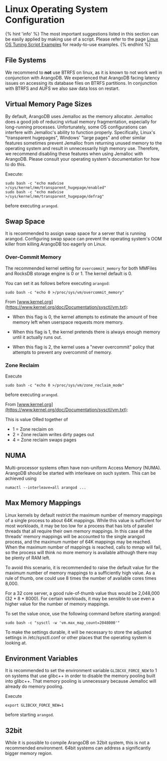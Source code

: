 Linux Operating System Configuration
====================================

{% hint 'info' %}
The most important suggestions listed in this section can be easily applied by making use of a script. Please refer to the page [Linux OS Tuning Script Examples](LinuxOSTuningScripts.md) for ready-to-use examples.
{% endhint %}

File Systems
------------

We recommend to **not** use BTRFS on linux, as it is known to not work
well in conjunction with ArangoDB.  We experienced that ArangoDB
facing latency issues on accessing its database files on BTRFS
partitions.  In conjunction with BTRFS and AUFS we also saw data loss
on restart.

Virtual Memory Page Sizes
--------------------------

By default, ArangoDB uses Jemalloc as the memory allocator. Jemalloc does a good
job of reducing virtual memory fragmentation, especially for long-running
processes. Unfortunately, some OS configurations can interfere with Jemalloc's
ability to function properly. Specifically, Linux's "transparent hugepages",
Windows' "large pages" and other similar features sometimes prevent Jemalloc
from returning unused memory to the operating system and result in unnecessarily
high memory use. Therefore, we recommend disabling these features when using
Jemalloc with ArangoDB. Please consult your operating system's documentation for
how to do this.

Execute:

```
sudo bash -c "echo madvise >/sys/kernel/mm/transparent_hugepage/enabled"
sudo bash -c "echo madvise >/sys/kernel/mm/transparent_hugepage/defrag"
```

before executing `arangod`.

Swap Space
----------

It is recommended to assign swap space for a server that is running arangod.
Configuring swap space can prevent the operating system's OOM killer from
killing ArangoDB too eagerly on Linux.

### Over-Commit Memory

The recommended kernel setting for `overcommit_memory` for both MMFiles and
RocksDB storage engine is 0 or 1. The kernel default is 0.

You can set it as follows before executing `arangod`:

```
sudo bash -c "echo 0 >/proc/sys/vm/overcommit_memory"
```

From [www.kernel.org](https://www.kernel.org/doc/Documentation/sysctl/vm.txt):

- When this flag is 0, the kernel attempts to estimate the amount
  of free memory left when userspace requests more memory.

- When this flag is 1, the kernel pretends there is always enough
  memory until it actually runs out.

- When this flag is 2, the kernel uses a "never overcommit"
  policy that attempts to prevent any overcommit of memory.

### Zone Reclaim

Execute

```
sudo bash -c "echo 0 >/proc/sys/vm/zone_reclaim_mode"
```

before executing `arangod`.

From [www.kernel.org](https://www.kernel.org/doc/Documentation/sysctl/vm.txt):

This is value ORed together of

- 1 = Zone reclaim on
- 2 = Zone reclaim writes dirty pages out
- 4 = Zone reclaim swaps pages

NUMA
----

Multi-processor systems often have non-uniform Access Memory (NUMA). ArangoDB
should be started with interleave on such system. This can be achieved using

```
numactl --interleave=all arangod ...
```

Max Memory Mappings
-------------------

Linux kernels by default restrict the maximum number of memory mappings of a
single process to about 64K mappings. While this value is sufficient for most
workloads, it may be too low for a process that has lots of parallel threads
that all require their own memory mappings. In this case all the threads' 
memory mappings will be accounted to the single arangod process, and the 
maximum number of 64K mappings may be reached. When the maximum number of
mappings is reached, calls to mmap will fail, so the process will think no
more memory is available although there may be plenty of RAM left.

To avoid this scenario, it is recommended to raise the default value for the
maximum number of memory mappings to a sufficiently high value. As a rule of
thumb, one could use 8 times the number of available cores times 8,000.

For a 32 core server, a good rule-of-thumb value thus would be 2,048,000 
(32 * 8 * 8000). For certain workloads, it may be sensible to use even a higher
value for the number of memory mappings.

To set the value once, use the following command before starting arangod:

```
sudo bash -c "sysctl -w 'vm.max_map_count=2048000'"
```

To make the settings durable, it will be necessary to store the adjusted 
settings in /etc/sysctl.conf or other places that the operating system is
looking at.

Environment Variables
---------------------

It is recommended to set the environment variable `GLIBCXX_FORCE_NEW` to 1 on
systems that use glibc++ in order to disable the memory pooling built into
glibc++. That memory pooling is unnecessary because Jemalloc will already do
memory pooling.

Execute

```
export GLIBCXX_FORCE_NEW=1
```

before starting `arangod`.

32bit
-----

While it is possible to compile ArangoDB on 32bit system, this is not a
recommended environment. 64bit systems can address a significantly bigger
memory region.
